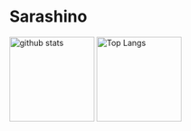 # Sarashino
<p align="left"> 
  <img alt="github stats" height="150px" src="https://github-readme-stats.vercel.app/api?username=sarashino&theme=jolly&show_icons=ture&count_private=true" />
  <img alt="Top Langs" height="150px" src="https://github-readme-stats.vercel.app/api/top-langs/?username=sarashino&layout=compact&show_icons=true&theme=jolly" />
</p>

